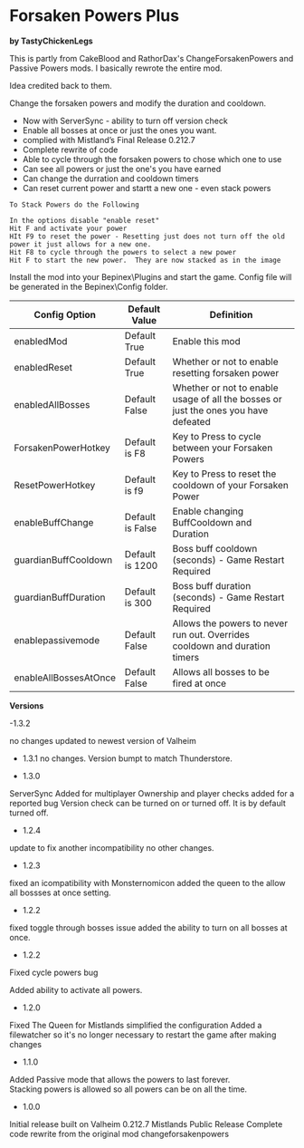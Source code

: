 # Forsaken Powers Plus

<b>by TastyChickenLegs</b>

This is partly from CakeBlood and RathorDax's ChangeForsakenPowers and Passive Powers mods.  I basically rewrote the entire mod.

Idea credited back to them.

Change the forsaken powers and modify the duration and cooldown.

- Now with ServerSync - ability to turn off version check
- Enable all bosses at once or just the ones you want.
- complied with Mistland’s Final Release 0.212.7
- Complete rewrite of code
- Able to cycle through the forsaken powers to chose which one to use
- Can see all powers or just the one's you have earned
- Can change the durration and cooldown timers
- Can reset current power and startt a new one - even stack powers

```
To Stack Powers do the Following

In the options disable "enable reset"
Hit F and activate your power
HIt F9 to reset the power - Resetting just does not turn off the old power it just allows for a new one.
Hit F8 to cycle through the powers to select a new power
Hit F to start the new power.  They are now stacked as in the image
```

Install the mod into your Bepinex\Plugins and start the game.
Config file will be generated in the Bepinex\Config folder.

|Config Option|Default Value|Definition
|---|---|---|
 |enabledMod |Default True|Enable this mod
 |enabledReset |Default True |Whether or not to enable resetting forsaken power
 |enabledAllBosses |Default False |Whether or not to enable usage of all the bosses or just the ones you have defeated
 |ForsakenPowerHotkey |Default is F8 |Key to Press to cycle between your Forsaken Powers
 |ResetPowerHotkey |Default is f9 |Key to Press to reset the cooldown of your Forsaken Power
 |enableBuffChange |Default is False |Enable changing BuffCooldown and Duration
 |guardianBuffCooldown |Default is 1200 |Boss buff cooldown (seconds) - Game Restart Required
 |guardianBuffDuration |Default is 300 |Boss buff duration (seconds) - Game Restart Required
 |enablepassivemode | Default False| Allows the powers to never run out.  Overrides cooldown and duration timers
 |enableAllBossesAtOnce | Default False| Allows all bosses to be fired at once|       


**Versions**


-1.3.2

no changes updated to newest version of Valheim


- 1.3.1
no changes.  Version bumpt to match Thunderstore.


- 1.3.0

ServerSync Added for multiplayer
Ownership and player checks added for a reported bug
Version check can be turned on or turned off.  It is by default turned off.

- 1.2.4

update to fix another incompatibility
no other changes.


- 1.2.3

fixed an icompatibility with Monsternomicon
added the queen to the allow all bossses at once setting.


- 1.2.2

fixed toggle through bosses issue
added the ability to turn on all bosses at once.


- 1.2.2

Fixed cycle powers bug

Added ability to activate all powers.

- 1.2.0
 
Fixed The Queen for Mistlands
simplified the configuration
Added a filewatcher so it's no longer necessary to restart the game after making changes


- 1.1.0

Added Passive mode that allows the powers to last forever.  
Stacking powers is allowed so all powers can be on all the time.

- 1.0.0

Initial release built on Valheim 0.212.7 Mistlands Public Release
Complete code rewrite from the original mod changeforsakenpowers

